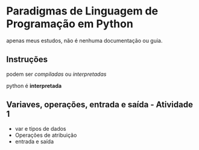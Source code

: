 # Paradigmas de Linguagem de Programação em Python

apenas meus estudos, não é nenhuma documentação ou guia.

## Instruções

podem ser *compiladas* ou *interpretadas*

python é **interpretada**

## Variaves, operações, entrada e saída - Atividade 1

- var e tipos de dados
- Operações de atribuição
- entrada e saída
